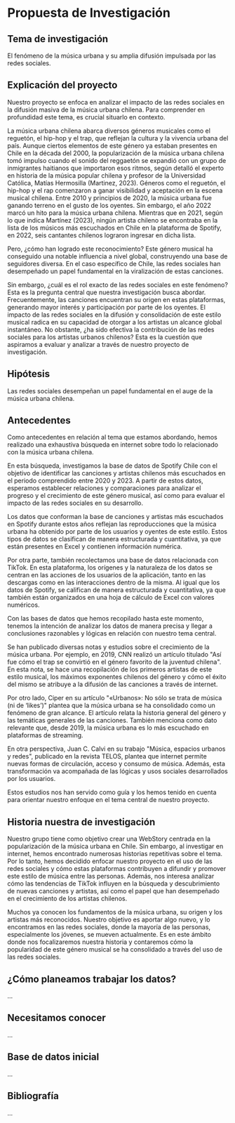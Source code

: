 # Propuesta de Investigación

## Tema de investigación
El fenómeno de la música urbana y su amplia difusión impulsada por las redes sociales.

## Explicación del proyecto
Nuestro proyecto se enfoca en analizar el impacto de las redes sociales en la difusión masiva de la música urbana chilena. Para comprender en profundidad este tema, es crucial situarlo en contexto.

La música urbana chilena abarca diversos géneros musicales como el reguetón, el hip-hop y el trap, que reflejan la cultura y la vivencia urbana del país. Aunque ciertos elementos de este género ya estaban presentes en Chile en la década del 2000, la popularización de la música urbana chilena tomó impulso cuando el sonido del reggaetón se expandió con un grupo de inmigrantes haitianos que importaron esos ritmos, según detalló el experto en historia de la música popular chilena y profesor de la Universidad Católica, Matías Hermosilla (Martinez, 2023). Géneros como el reguetón, el hip-hop y el rap comenzaron a ganar visibilidad y aceptación en la escena musical chilena. Entre 2010 y principios de 2020, la música urbana fue ganando terreno en el gusto de los oyentes. Sin embargo, el año 2022 marcó un hito para la música urbana chilena. Mientras que en 2021, según lo que indica Martínez (2023), ningún artista chileno se encontraba en la lista de los músicos más escuchados en Chile en la plataforma de Spotify, en 2022, seis cantantes chilenos lograron ingresar en dicha lista.

Pero, ¿cómo han logrado este reconocimiento? Este género musical ha conseguido una notable influencia a nivel global, construyendo una base de seguidores diversa. En el caso específico de Chile, las redes sociales han desempeñado un papel fundamental en la viralización de estas canciones.

Sin embargo, ¿cuál es el rol exacto de las redes sociales en este fenómeno? Esta es la pregunta central que nuestra investigación busca abordar. Frecuentemente, las canciones encuentran su origen en estas plataformas, generando mayor interés y participación por parte de los oyentes. El impacto de las redes sociales en la difusión y consolidación de este estilo musical radica en su capacidad de otorgar a los artistas un alcance global instantáneo. No obstante, ¿ha sido efectiva la contribución de las redes sociales para los artistas urbanos chilenos? Esta es la cuestión que aspiramos a evaluar y analizar a través de nuestro proyecto de investigación.


## Hipótesis
Las redes sociales desempeñan un papel fundamental en el auge de la música urbana chilena.

## Antecedentes
Como antecedentes en relación al tema que estamos abordando, hemos realizado una exhaustiva búsqueda en internet sobre todo lo relacionado con la música urbana chilena.

En esta búsqueda, investigamos la base de datos de Spotify Chile con el objetivo de identificar las canciones y artistas chilenos más escuchados en el periodo comprendido entre 2020 y 2023. A partir de estos datos, esperamos establecer relaciones y comparaciones para analizar el progreso y el crecimiento de este género musical, así como para evaluar el impacto de las redes sociales en su desarrollo.

Los datos que conforman la base de canciones y artistas más escuchados en Spotify durante estos años reflejan las reproducciones que la música urbana ha obtenido por parte de los usuarios y oyentes de este estilo. Estos tipos de datos se clasifican de manera estructurada y cuantitativa, ya que están presentes en Excel y contienen información numérica.

Por otra parte, también recolectamos una base de datos relacionada con TikTok. En esta plataforma, los orígenes y la naturaleza de los datos se centran en las acciones de los usuarios de la aplicación, tanto en las descargas como en las interacciones dentro de la misma. Al igual que los datos de Spotify, se califican de manera estructurada y cuantitativa, ya que también están organizados en una hoja de cálculo de Excel con valores numéricos.

Con las bases de datos que hemos recopilado hasta este momento, tenemos la intención de analizar los datos de manera precisa y llegar a conclusiones razonables y lógicas en relación con nuestro tema central. 

Se han publicado diversas notas y estudios sobre el crecimiento de la música urbana. Por ejemplo, en 2019, CNN realizó un artículo titulado "Así fue cómo el trap se convirtió en el género favorito de la juventud chilena". En esta nota, se hace una recopilación de los primeros artistas de este estilo musical, los máximos exponentes chilenos del género y cómo el éxito del mismo se atribuye a la difusión de las canciones a través de internet.

Por otro lado, Ciper en su artículo "«Urbanos»: No sólo se trata de música (ni de ‘likes’)" plantea que la música urbana se ha consolidado como un fenómeno de gran alcance. El artículo relata la historia general del género y las temáticas generales de las canciones. También menciona como dato relevante que, desde 2019, la música urbana es lo más escuchado en plataformas de streaming.

En otra perspectiva, Juan C. Calvi en su trabajo "Música, espacios urbanos y redes", publicado en la revista TELOS, plantea que internet permite nuevas formas de circulación, acceso y consumo de música. Además, esta transformación va acompañada de las lógicas y usos sociales desarrollados por los usuarios.

Estos estudios nos han servido como guía y los hemos tenido en cuenta para orientar nuestro enfoque en el tema central de nuestro proyecto.


## Historia nuestra de investigación
Nuestro grupo tiene como objetivo crear una WebStory centrada en la popularización de la música urbana en Chile. Sin embargo, al investigar en internet, hemos encontrado numerosas historias repetitivas sobre el tema. Por lo tanto, hemos decidido enfocar nuestro proyecto en el uso de las redes sociales y cómo estas plataformas contribuyen a difundir y promover este estilo de música entre las personas. Además, nos interesa analizar cómo las tendencias de TikTok influyen en la búsqueda y descubrimiento de nuevas canciones y artistas, así como el papel que han desempeñado en el crecimiento de los artistas chilenos.

Muchos ya conocen los fundamentos de la música urbana, su origen y los artistas más reconocidos. Nuestro objetivo es aportar algo nuevo, y lo encontramos en las redes sociales, donde la mayoría de las personas, especialmente los jóvenes, se mueven actualmente. Es en este ámbito donde nos focalizaremos nuestra historia y contaremos cómo la popularidad de este género musical se ha consolidado a través del uso de las redes sociales.


## ¿Cómo planeamos trabajar los datos?
...

## Necesitamos conocer
...

## Base de datos inicial
...

## Bibliografía
...
